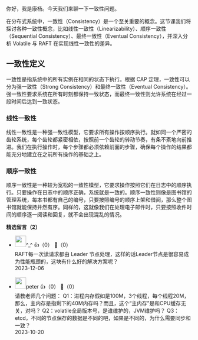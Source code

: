 你好，我是康杨。今天我们来聊一下一致性问题。

在分布式系统中，一致性（Consistency）是一个至关重要的概念。这节课我们将探讨各种一致性概念，比如线性一致性（Linearizability）、顺序一致性（Sequential Consistency）、最终一致性（Eventual Consistency），并深入分析 Volatile 与 RAFT 在实现线性一致性的差异。

## 一致性定义

一致性是指系统中的所有实例在相同的状态下执行。根据 CAP 定理，一致性可以分为强一致性（Strong Consistency）和最终一致性（Eventual Consistency）。强一致性要求系统在所有时刻都保持一致状态，而最终一致性则允许系统在经过一段时间后达到一致状态。

### 线性一致性

线性一致性是一种强一致性模型，它要求所有操作按顺序执行。就如同一个严密的齿轮系统，每个齿轮都紧密相依，按照前一个齿轮的转动节奏，有条不紊地向前推进。我们在执行操作时，每个步骤都必须依赖前面的步骤，确保每个操作的结果都能充分地建立在之前所有操作的基础之上。

### 顺序一致性

顺序一致性是一种较为宽松的一致性模型，它要求操作按照它们在日志中的顺序执行。只要操作在日志中的顺序正确，系统就是一致的。顺序一致性则像是图书馆的管理系统，每本书都有自己的编号，只要按照编号的顺序上架和借阅，那么整个图书馆就能保持井然有序。同样的，这就像我们在处理电子邮件时，只要按照收件时间的顺序逐一阅读和回复，就不会出现混乱的情况。
<div><strong>精选留言（2）</strong></div><ul>
<li><img src="https://static001.geekbang.org/account/avatar/00/19/aa/5c/d2c1c7ce.jpg" width="30px"><span>^_^</span> 👍（0） 💬（0）<div>RAFT每一次读请求都由 Leader 节点处理，这样的话Leader节点是很容易成为性能瓶颈的，这块有什么好的解决方案呢？</div>2023-12-06</li><br/><li><img src="https://static001.geekbang.org/account/avatar/00/10/25/87/f3a69d1b.jpg" width="30px"><span>peter</span> 👍（0） 💬（0）<div>请教老师几个问题：
Q1：进程内存假如是100M，3个线程，每个线程20M，那么，主内存是指剩下的40M内存吗？而且，这个“主内存”是和CPU缓存无关，对吗？
Q2：volatile全局版本号，是谁维护的，JVM维护吗？
Q3：etcd，不同的节点保存的数据是不同的吧，如果是不同的，为什么需要同步和一致？</div>2023-10-20</li><br/>
</ul>